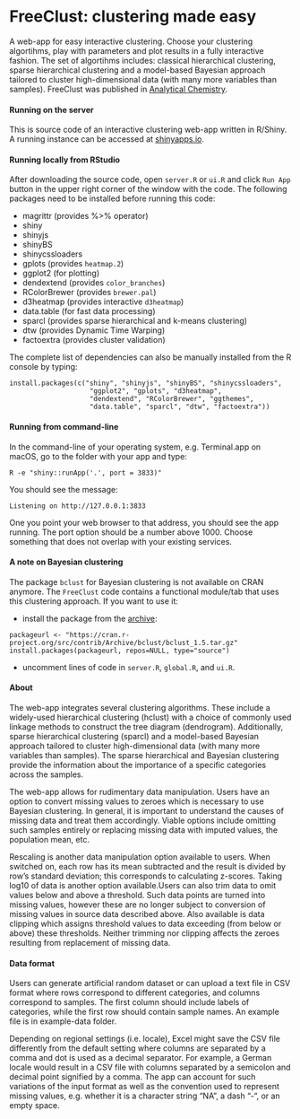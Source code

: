 # FreeClust: clustering made easy

A web-app for easy interactive clustering. Choose your clustering algortihms, play with parameters and plot results in a fully interactive fashion. The set of algortihms includes: classical hierarchical clustering, sparse hierarchical clustering and a model-based Bayesian approach tailored to cluster high-dimensional data (with many more variables than samples). FreeClust was published in [Analytical Chemistry](https://pubs.acs.org/doi/abs/10.1021/acs.analchem.7b02221).

#### Running on the server
This is source code of an interactive clustering web-app written in R/Shiny. A running instance can be accessed at [shinyapps.io](https://macdobry.shinyapps.io/free-clust/).

#### Running locally from RStudio

After downloading the source code, open `server.R` or `ui.R` and click `Run App` button in the upper right corner of the window with the code. The following packages need to be installed before running this code:

- magrittr (provides %>% operator)
- shiny
- shinyjs
- shinyBS
- shinycssloaders
- gplots (provides `heatmap.2`)
- ggplot2 (for plotting)
- dendextend (provides `color_branches`)
- RColorBrewer (provides `brewer.pal`)
- d3heatmap (provides interactive `d3heatmap`)
- data.table (for fast data processing)
- sparcl (provides sparse hierarchical and k-means clustering)
- dtw (provides Dynamic Time Warping)
- factoextra (provides cluster validation)

The complete list of dependencies can also be manually installed from the R console by typing:
```
install.packages(c("shiny", "shinyjs", "shinyBS", "shinycssloaders",
					"ggplot2", "gplots", "d3heatmap",
					"dendextend", "RColorBrewer", "ggthemes",
					"data.table", "sparcl", "dtw", "factoextra")) 
```

#### Running from command-line

In the command-line of your operating system, e.g. Terminal.app on macOS, go to the folder with your app and type:

```
R -e "shiny::runApp('.', port = 3833)"
```

You should see the message:

```
Listening on http://127.0.0.1:3833
```

One you point your web browser to that address, you should see the app running. The port option should be a number above 1000. Choose something that does not overlap with your existing services.

#### A note on Bayesian clustering

The package `bclust` for Bayesian clustering is not available on CRAN anymore. The `FreeClust` code contains a functional module/tab that uses this clustering approach. If you want to use it:

   * install the package from the [archive](https://cran.r-project.org/src/contrib/Archive/bclust/):

```
packageurl <- "https://cran.r-project.org/src/contrib/Archive/bclust/bclust_1.5.tar.gz"
install.packages(packageurl, repos=NULL, type="source")
```

   * uncomment lines of code in `server.R`, `global.R`, and `ui.R`.


#### About

The web-app integrates several clustering algorithms. These include a widely-used hierarchical clustering (hclust) with a choice of commonly used linkage methods to construct the tree diagram (dendrogram). Additionally, sparse hierarchical clustering (sparcl) and a model-based Bayesian approach tailored to cluster high-dimensional data (with many more variables than samples). The sparse hierarchical and Bayesian clustering provide the information about the importance of a specific categories across the samples.

The web-app allows for rudimentary data manipulation. Users have an option to convert missing values to zeroes which is necessary to use Bayesian clustering. In general, it is important to understand the causes of missing data and treat them accordingly. Viable options include omitting such samples entirely or replacing missing data with imputed values, the population mean, etc. 

Rescaling is another data manipulation option available to users. When switched on, each row has its mean subtracted and the result is divided by row’s standard deviation; this corresponds to calculating z-scores. Taking log10 of data is another option available.Users can also trim data to omit values below and above a threshold. Such data points are turned into missing values, however these are no longer subject to conversion of missing values in source data described above. Also available is data clipping which assigns threshold values to data exceeding (from below or above) these thresholds. Neither trimming nor clipping affects the zeroes resulting from replacement of missing data.

#### Data format

Users can generate artificial random dataset or can upload a text file in CSV format where rows correspond to different categories, and columns correspond to samples. The first column should include labels of categories, while the first row should contain sample names. An example file is in example-data folder.

Depending on regional settings (i.e. locale), Excel might save the CSV file differently from the default setting where columns are separated by a comma and dot is used as a decimal separator. For example, a German locale would result in a CSV file with columns separated by a semicolon and decimal point signified by a comma. The app can account for such variations of the input format as well as the convention used to represent missing values, e.g. whether it is a character string “NA”, a dash “-“, or an empty space.